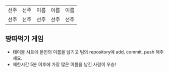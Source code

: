 <table>
      <tbody>
        <tr>
          <td>선주</td>
          <td>선주</td>
          <td>이름</td>
          <td>이름</td>
          <td>이름</td>
        </tr>
        <tr>
          <td>선주</td>
          <td>선주</td>
          <td>선주</td>
          <td>선주</td>
          <td>선주</td>
        </tr>
      </tbody>
</table>

## 땅따먹기 게임

- 테이블 시트에 본인의 이름을 남기고 팀의 repository에 add, commit, push 해주세요.
- 제한시간 5분 이후에 가장 많은 이름을 남긴 사람이 우승!
